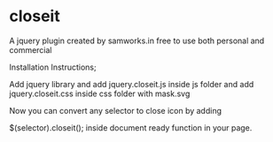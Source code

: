 closeit
=======
A jquery plugin created by samworks.in free to use both personal and commercial

Installation Instructions;

Add jquery library and add jquery.closeit.js inside js folder
and add jquery.closeit.css inside css folder with mask.svg

Now you can convert any selector to close icon by adding 

$(selector).closeit(); inside document ready function in your page. 

